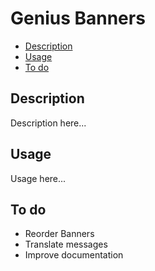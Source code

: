 # Genius Banners

- [Description](#description)
- [Usage](#usage)
- [To do](#todo)

<a name="description"></a>
## Description

Description here...

<a name="usage"></a>
## Usage

Usage here...


<a name="todo"></a>
## To do

- Reorder Banners
- Translate messages
- Improve documentation



